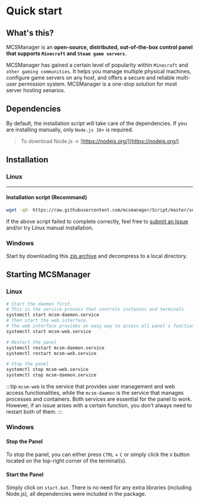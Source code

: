 # Quick start

## What's this?

MCSManager is an **open-source, distributed, out-of-the-box control panel that supports `Minecraft` and `Steam game servers`**.

MCSManager has gained a certain level of popularity within `Minecraft` and `other gaming communities`. It helps you manage multiple physical machines, configure game servers on any host, and offers a secure and reliable multi-user permission system. MCSManager is a one-stop solution for most server hosting senarios.

## Dependencies

By default, the installation script will take care of the dependencies. If you are installing manually, only `Node.js 16+` is required.

> To download Node.js -> [https://nodejs.org/](https://nodejs.org/)

## Installation

### Linux

---

#### Installation script (Recommand)

```bash
wget -qO- https://raw.githubusercontent.com/mcsmanager/Script/master/setup.sh | bash
```

If the above script failed to complete correctly, feel free to [submit an Issue](https://github.com/MCSManager/MCSManager/issues) and/or try Linux manual installation.

### Windows

Start by downloading this [zip archive](https://mcsmanager.com/) and decompress to a local directory. 

## Starting MCSManager

### Linux

```bash
# Start the daemon first.
# This is the service process that controls instances and terminals
systemctl start mcsm-daemon.service
# Then start the web interface.
# The web interface provides an easy way to access all panel's functionalities
systemctl start mcsm-web.service

# Restart the panel
systemctl restart mcsm-daemon.service
systemctl restart mcsm-web.service

# Stop the panel
systemctl stop mcsm-web.service
systemctl stop mcsm-daemon.service
```
:::tip
`mcsm-web` is the service that provides user management and web access functionalities, while the `mcsm-daemon` is the service that manages processes and containers. Both services are essential for the panel to work. However, if an issue arises with a certain function, you don't always need to restart both of them.
:::


### Windows

#### Stop the Panel
To stop the panel, you can either press `CTRL` + `C` or simply click the `X` button located on the top-right corner of the terminal(s).


#### Start the Panel
Simply click on `start.bat`. There is no need for any extra libraries (including Node.js), all dependencies were included in the package.